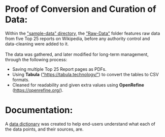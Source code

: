 # Proof of Conversion and Curation of Data:
Within the ["sample-data" directory](https://github.com/JoeLollo21/WikiFreaks/tree/main/sample-data), the ["Raw-Data"](https://github.com/JoeLollo21/WikiFreaks/tree/main/sample-data/Raw-Data) folder features raw data from five Top 25 reports on Wikipedia, before any authority control and data-cleaning were added to it.
<br><br>
The data was gathered, and later modified for long-term management, through the following process:
<ul>
  <li>Saving multiple Top 25 Report pages as PDFs.</li>
  <li>Using <strong>Tabula</strong> (<a href="https://tabula.technology/">"https://tabula.technology/"</a>) to convert the tables to CSV formats.</li>
  <li>Cleaned for readability and given extra values using <strong>OpenRefine</strong> (<a href="https://openrefine.org/">https://openrefine.org/</a>).</li>
</ul>

# Documentation:
A [data dictionary]() was created to help end-users understand what each of the data points, and their sources, are. 
